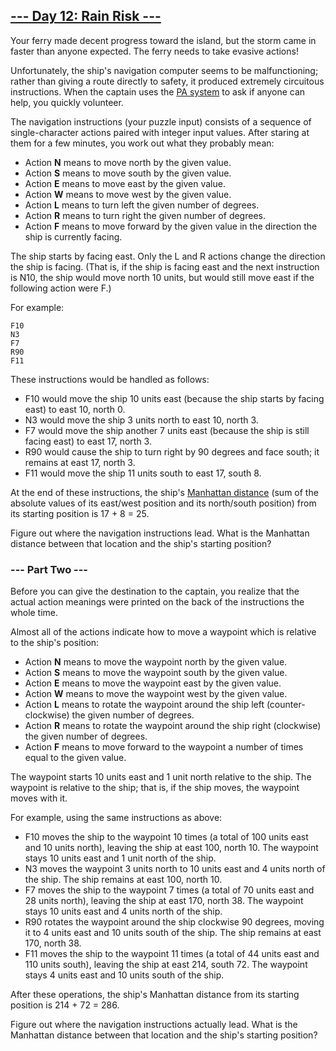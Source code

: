 ## [--- Day 12: Rain Risk ---](https://adventofcode.com/2020/day/12)
Your ferry made decent progress toward the island, but the storm came in
faster than anyone expected. The ferry needs to take evasive actions!

Unfortunately, the ship's navigation computer seems to be malfunctioning;
rather than giving a route directly to safety, it produced extremely
circuitous instructions. When the captain uses the [PA system](https://en.wikipedia.org/wiki/Public_address_system) to ask if
anyone can help, you quickly volunteer.

The navigation instructions (your puzzle input) consists of a sequence of
single-character actions paired with integer input values. After staring at
them for a few minutes, you work out what they probably mean:

 + Action **N** means to move north by the given value.
 + Action **S** means to move south by the given value.
 + Action **E** means to move east by the given value.
 + Action **W** means to move west by the given value.
 + Action **L** means to turn left the given number of degrees.
 + Action **R** means to turn right the given number of degrees.
 + Action **F** means to move forward by the given value in the direction the
   ship is currently facing.

The ship starts by facing east. Only the L and R actions change the
direction the ship is facing. (That is, if the ship is facing east and the
next instruction is N10, the ship would move north 10 units, but would
still move east if the following action were F.)

For example:

```
F10
N3
F7
R90
F11
```

These instructions would be handled as follows:

 + F10 would move the ship 10 units east (because the ship starts by
   facing east) to east 10, north 0.
 + N3 would move the ship 3 units north to east 10, north 3.
 + F7 would move the ship another 7 units east (because the ship is still
   facing east) to east 17, north 3.
 + R90 would cause the ship to turn right by 90 degrees and face south;
   it remains at east 17, north 3.
 + F11 would move the ship 11 units south to east 17, south 8.

At the end of these instructions, the ship's [Manhattan distance](https://en.wikipedia.org/wiki/Manhattan_distance) (sum of the
absolute values of its east/west position and its north/south position) from its starting position is 17 + 8 = 25.

Figure out where the navigation instructions lead. What is the Manhattan
distance between that location and the ship's starting position?

### --- Part Two ---
Before you can give the destination to the captain, you realize that the
actual action meanings were printed on the back of the instructions the
whole time.

Almost all of the actions indicate how to move a waypoint which is relative
to the ship's position:

 + Action **N** means to move the waypoint north by the given value.
 + Action **S** means to move the waypoint south by the given value.
 + Action **E** means to move the waypoint east by the given value.
 + Action **W** means to move the waypoint west by the given value.
 + Action **L** means to rotate the waypoint around the ship left (counter-
   clockwise) the given number of degrees.
 + Action **R** means to rotate the waypoint around the ship right
   (clockwise) the given number of degrees.
 + Action **F** means to move forward to the waypoint a number of times equal
   to the given value.

The waypoint starts 10 units east and 1 unit north relative to the ship.
The waypoint is relative to the ship; that is, if the ship moves, the
waypoint moves with it.

For example, using the same instructions as above:

 + F10 moves the ship to the waypoint 10 times (a total of 100 units east
   and 10 units north), leaving the ship at east 100, north 10. The
   waypoint stays 10 units east and 1 unit north of the ship.
 + N3 moves the waypoint 3 units north to 10 units east and 4 units north
   of the ship. The ship remains at east 100, north 10.
 + F7 moves the ship to the waypoint 7 times (a total of 70 units east
   and 28 units north), leaving the ship at east 170, north 38. The
   waypoint stays 10 units east and 4 units north of the ship.
 + R90 rotates the waypoint around the ship clockwise 90 degrees, moving
   it to 4 units east and 10 units south of the ship. The ship remains at
   east 170, north 38.
 + F11 moves the ship to the waypoint 11 times (a total of 44 units east
   and 110 units south), leaving the ship at east 214, south 72. The
   waypoint stays 4 units east and 10 units south of the ship.

After these operations, the ship's Manhattan distance from its starting
position is 214 + 72 = 286.

Figure out where the navigation instructions actually lead. What is the
Manhattan distance between that location and the ship's starting position?
